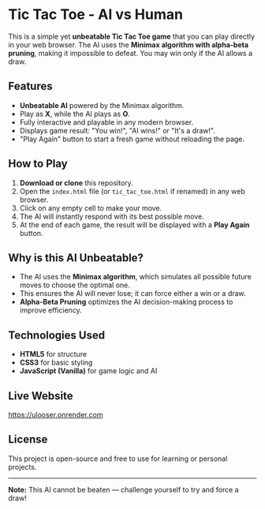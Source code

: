 # Tic Tac Toe - AI vs Human 

This is a simple yet **unbeatable Tic Tac Toe game** that you can play directly in your web browser. The AI uses the **Minimax algorithm with alpha-beta pruning**, making it impossible to defeat. You may win only if the AI allows a draw.

## Features

* **Unbeatable AI** powered by the Minimax algorithm.
* Play as **X**, while the AI plays as **O**.
* Fully interactive and playable in any modern browser.
* Displays game result: "You win!", "AI wins!" or "It's a draw!".
* "Play Again" button to start a fresh game without reloading the page.

## How to Play

1. **Download or clone** this repository.
2. Open the `index.html` file (or `tic_tac_toe.html` if renamed) in any web browser.
3. Click on any empty cell to make your move.
4. The AI will instantly respond with its best possible move.
5. At the end of each game, the result will be displayed with a **Play Again** button.

## Why is this AI Unbeatable?

* The AI uses the **Minimax algorithm**, which simulates all possible future moves to choose the optimal one.
* This ensures the AI will never lose; it can force either a win or a draw.
* **Alpha-Beta Pruning** optimizes the AI decision-making process to improve efficiency.

## Technologies Used

* **HTML5** for structure
* **CSS3** for basic styling
* **JavaScript (Vanilla)** for game logic and AI

## Live Website 
https://ulooser.onrender.com


## License

This project is open-source and free to use for learning or personal projects.

---

**Note:** This AI cannot be beaten — challenge yourself to try and force a draw!
